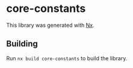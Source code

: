 # core-constants

This library was generated with [Nx](https://nx.dev).

## Building

Run `nx build core-constants` to build the library.
